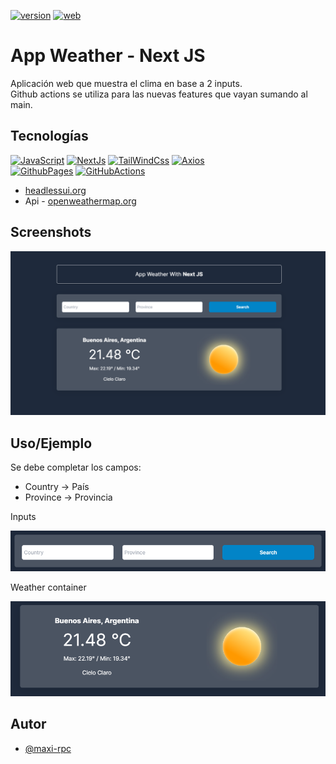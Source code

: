 [![version](https://img.shields.io/badge/version-1.0.0-blue)]()
[![web](https://img.shields.io/badge/live-web-blue)](https://maxi-rpc.github.io/app_weather/)

# App Weather - Next JS

Aplicación web que muestra el clima en base a 2 inputs.
<br>
Github actions se utiliza para las nuevas features que vayan sumando al main.

## Tecnologías

[![JavaScript](https://img.shields.io/badge/JavaScript-F7DF1E?style=for-the-badge&logo=javascript&logoColor=white&labelColor=101010)]()
[![NextJs](https://img.shields.io/badge/NextJs-000000?style=for-the-badge&logo=nextdotjs&logoColor=white&labelColor=101010)]()
[![TailWindCss](https://img.shields.io/badge/TailWindCss-06B6D4?style=for-the-badge&logo=tailwindcss&logoColor=white&labelColor=101010)]()
[![Axios](https://img.shields.io/badge/Axios-5A29E4?style=for-the-badge&logo=axios&logoColor=white&labelColor=101010)]()
</br>
[![GithubPages](https://img.shields.io/badge/GithubPages-222222?style=for-the-badge&logo=githubpages&logoColor=white&labelColor=101010)]()
[![GitHubActions](https://img.shields.io/badge/GitHubActions-222222?style=for-the-badge&logo=githubactions&logoColor=white&labelColor=101010)]()

- [headlessui.org](https://headlessui.com/)
- Api - [openweathermap.org](https://openweathermap.org/api/one-call-3)

## Screenshots

![App Screenshot](https://raw.githubusercontent.com/Maxi-rpc/app_weather/main/public/images/app_weather_main.png)

## Uso/Ejemplo

Se debe completar los campos:

- Country -> País
- Province -> Provincia

Inputs

![App Screenshot](https://raw.githubusercontent.com/Maxi-rpc/app_weather/main/public/images/app_weather_inputs.png)

Weather container

![App Screenshot](https://raw.githubusercontent.com/Maxi-rpc/app_weather/main/public/images/app_weather_weather.png)

## Autor

- [@maxi-rpc](https://github.com/Maxi-rpc)
